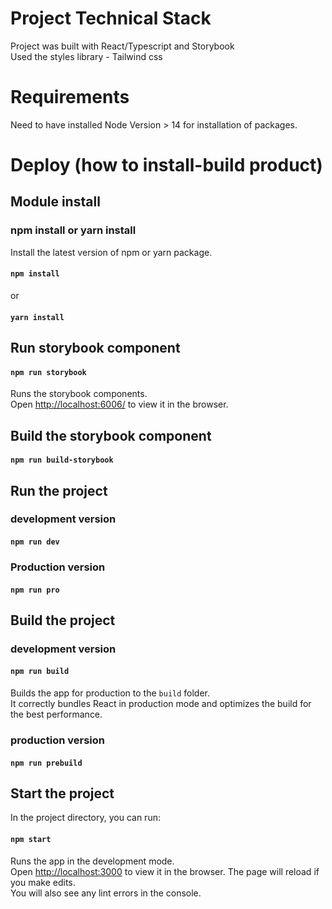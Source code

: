 # Project Technical Stack
Project was built with React/Typescript and Storybook</br>
Used the styles library - Tailwind css

# Requirements

Need to have installed Node Version > 14 for installation of packages.

# Deploy (how to install-build product)

## Module install
### npm install or yarn install
Install the latest version of npm or yarn package.
#### `npm install`
or
#### `yarn install`

## Run storybook component
#### `npm run storybook`
Runs the storybook components.\
Open [http://localhost:6006/](http://localhost:6006/) to view it in the browser.

## Build the storybook component
#### `npm run build-storybook`

## Run the project
### development version
#### `npm run dev`
### Production version
#### `npm run pro`

## Build the project
### development version
#### `npm run build`
Builds the app for production to the `build` folder.\
It correctly bundles React in production mode and optimizes the build for the best performance.
### production version
#### `npm run prebuild`

## Start the project
In the project directory, you can run:
#### `npm start`
Runs the app in the development mode.\
Open [http://localhost:3000](http://localhost:3000) to view it in the browser.
The page will reload if you make edits.\
You will also see any lint errors in the console.



